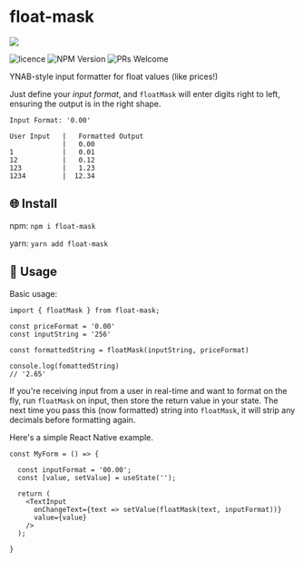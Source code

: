 # float-mask 
![](./rnvs.png)

![licence](https://img.shields.io/npm/l/react-native-version-setter?style=flat-square)
![NPM Version](https://img.shields.io/npm/v/react-native-version-setter?style=flat-square)
![PRs Welcome](https://img.shields.io/badge/PRs-Welcome-gree?&style=flat-square)

YNAB-style input formatter for float values (like prices!)

Just define your _input format_, and `floatMask` will enter digits right to left, ensuring the output is in the right shape.

```
Input Format: '0.00'

User Input   |   Formatted Output
             |   0.00
1            |   0.01
12           |   0.12
123          |   1.23
1234         |  12.34
```


## 🌐 Install
npm: ```npm i float-mask```

yarn: ```yarn add float-mask```

## 🚀 Usage
Basic usage:
```
import { floatMask } from float-mask;

const priceFormat = '0.00'
const inputString = '256'

const formattedString = floatMask(inputString, priceFormat)

console.log(fomattedString)
// '2.65'
```

If you're receiving input from a user in real-time and want to format on the fly, run `floatMask` on input, then store the return value in your state. 
The next time you pass this (now formatted) string into `floatMask`, it will strip any decimals before formatting again.

Here's a simple React Native example.
```
const MyForm = () => {

  const inputFormat = '00.00';
  const [value, setValue] = useState('');

  return (
    <TextInput
      onChangeText={text => setValue(floatMask(text, inputFormat))}
      value={value}
    />
  );
  
}

```
